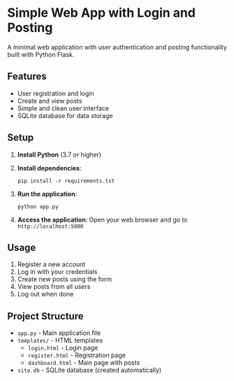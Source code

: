 # Simple Web App with Login and Posting

A minimal web application with user authentication and posting functionality built with Python Flask.

## Features

- User registration and login
- Create and view posts
- Simple and clean user interface
- SQLite database for data storage

## Setup

1. **Install Python** (3.7 or higher)

2. **Install dependencies**:
   ```
   pip install -r requirements.txt
   ```

3. **Run the application**:
   ```
   python app.py
   ```

4. **Access the application**:
   Open your web browser and go to `http://localhost:5000`

## Usage

1. Register a new account
2. Log in with your credentials
3. Create new posts using the form
4. View posts from all users
5. Log out when done

## Project Structure

- `app.py` - Main application file
- `templates/` - HTML templates
  - `login.html` - Login page
  - `register.html` - Registration page
  - `dashboard.html` - Main page with posts
- `site.db` - SQLite database (created automatically)
